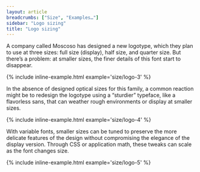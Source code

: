 ```yaml
---
layout: article
breadcrumbs: ["Size", "Examples…"]
sidebar: "Logo sizing"
title: "Logo sizing"
---
```


A company called Moscoso has designed a new logotype, which they plan to use at three sizes: full size (display), half size, and quarter size. But there’s a problem: at smaller sizes, the finer details of this font start to disappear.

{% include inline-example.html example='size/logo-3' %}

In the absence of designed optical sizes for this family, a common reaction
might be to redesign the logotype using a “sturdier” typeface, like a flavorless sans, that can weather
rough environments or display at smaller sizes.

{% include inline-example.html example='size/logo-4' %}

With variable fonts, smaller sizes can be tuned to preserve the more delicate features of the design
without compromising the elegance of the display version. Through CSS or application math,
these tweaks can scale as the font changes size.

{% include inline-example.html example='size/logo-5' %}
